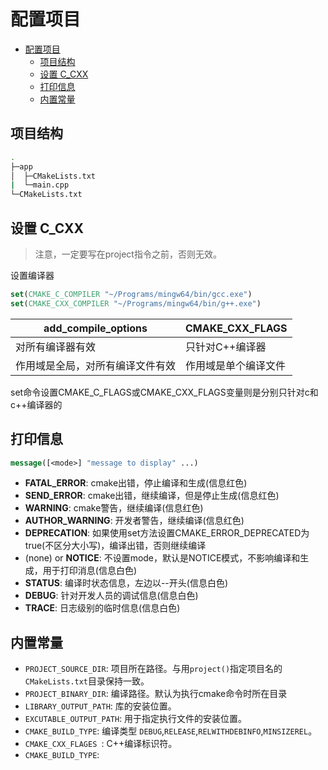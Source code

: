 # 配置项目
- [配置项目](#配置项目)
  - [项目结构](#项目结构)
  - [设置 C_CXX](#设置-c_cxx)
  - [打印信息](#打印信息)
  - [内置常量](#内置常量)

## 项目结构
```bash
.
├─app
│  ├─CMakeLists.txt
|  └─main.cpp
└─CMakeLists.txt
```

## 设置 C_CXX
> 注意，一定要写在project指令之前，否则无效。

设置编译器
```cmake
set(CMAKE_C_COMPILER "~/Programs/mingw64/bin/gcc.exe")
set(CMAKE_CXX_COMPILER "~/Programs/mingw64/bin/g++.exe")
```
|add_compile_options	|CMAKE_CXX_FLAGS|
|-|-|
|对所有编译器有效|	只针对C++编译器|
|作用域是全局，对所有编译文件有效	|作用域是单个编译文件|

set命令设置CMAKE_C_FLAGS或CMAKE_CXX_FLAGS变量则是分别只针对c和c++编译器的

## 打印信息
```cmake
message([<mode>] "message to display" ...)
```

- **FATAL_ERROR**: cmake出错，停止编译和生成(信息红色)
- **SEND_ERROR**: cmake出错，继续编译，但是停止生成(信息红色)
- **WARNING**: cmake警告，继续编译(信息红色)
- **AUTHOR_WARNING**: 开发者警告，继续编译(信息红色)
- **DEPRECATION**: 如果使用set方法设置CMAKE_ERROR_DEPRECATED为true(不区分大小写)，编译出错，否则继续编译
- (none) or **NOTICE**: 不设置mode，默认是NOTICE模式，不影响编译和生成，用于打印消息(信息白色)
- **STATUS**: 编译时状态信息，左边以--开头(信息白色)
- **DEBUG**: 针对开发人员的调试信息(信息白色)
- **TRACE**: 日志级别的临时信息(信息白色)


## 内置常量
- `PROJECT_SOURCE_DIR`: 项目所在路径。与用`project()`指定项目名的`CMakeLists.txt`目录保持一致。
- `PROJECT_BINARY_DIR`: 编译路径。默认为执行cmake命令时所在目录
- `LIBRARY_OUTPUT_PATH`: 库的安装位置。
- `EXCUTABLE_OUTPUT_PATH`: 用于指定执行文件的安装位置。
- `CMAKE_BUILD_TYPE`: 编译类型 `DEBUG`,`RELEASE`,`RELWITHDEBINFO`,`MINSIZEREL`。
- `CMAKE_CXX_FLAGES `: C++编译标识符。
- `CMAKE_BUILD_TYPE`: 

